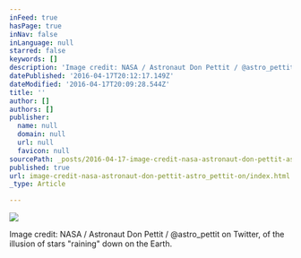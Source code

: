 ```yaml
---
inFeed: true
hasPage: true
inNav: false
inLanguage: null
starred: false
keywords: []
description: 'Image credit: NASA / Astronaut Don Pettit / @astro_pettit on Twitter, of the illusion of stars “raining” down on the Earth.'
datePublished: '2016-04-17T20:12:17.149Z'
dateModified: '2016-04-17T20:09:28.544Z'
title: ''
author: []
authors: []
publisher:
  name: null
  domain: null
  url: null
  favicon: null
sourcePath: _posts/2016-04-17-image-credit-nasa-astronaut-don-pettit-astro_pettit-on.md
published: true
url: image-credit-nasa-astronaut-don-pettit-astro_pettit-on/index.html
_type: Article

---
```

![](https://the-grid-user-content.s3-us-west-2.amazonaws.com/39123b8b-e28f-4529-b9cc-89ccb19eae1b.png)

Image credit: NASA / Astronaut Don Pettit / @astro\_pettit on Twitter, of the illusion of stars "raining" down on the Earth.